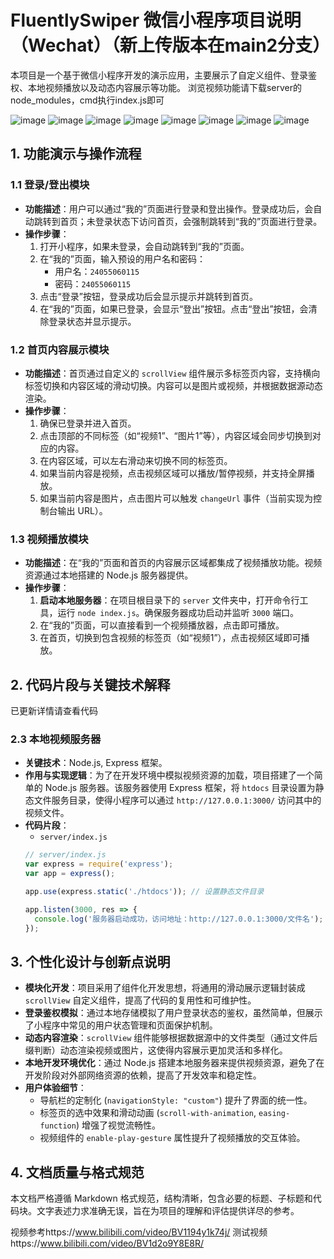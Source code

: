 # FluentlySwiper 微信小程序项目说明（Wechat）（新上传版本在main2分支）

本项目是一个基于微信小程序开发的演示应用，主要展示了自定义组件、登录鉴权、本地视频播放以及动态内容展示等功能。
浏览视频功能请下载server的node_modules，cmd执行index.js即可

![image](https://github.com/user-attachments/assets/7269ca3f-2c9d-41b8-81b4-6abe41115421)
![image](https://github.com/user-attachments/assets/f11b98c9-d451-4305-b670-7631322bed95)
![image](https://github.com/user-attachments/assets/6854cdc0-5401-418a-a5a9-61a936dbceb6)
![image](https://github.com/user-attachments/assets/25ba6f22-a5f6-4c6c-9ffa-d4e11ba1e215)
![image](https://github.com/user-attachments/assets/196c58e2-77e4-4e26-8b5f-fbb04a4afb90)
![image](https://github.com/user-attachments/assets/076df121-c484-4e84-a046-ae2127fc666f)
![image](https://github.com/user-attachments/assets/501ec56c-14f4-4725-a729-2c7d724ef694)
![image](https://github.com/user-attachments/assets/68383960-9de4-43fd-b2be-5cb3e7feb2d9)


## 1. 功能演示与操作流程

### 1.1 登录/登出模块

*   **功能描述**：用户可以通过“我的”页面进行登录和登出操作。登录成功后，会自动跳转到首页；未登录状态下访问首页，会强制跳转到“我的”页面进行登录。
*   **操作步骤**：
    1.  打开小程序，如果未登录，会自动跳转到“我的”页面。
    2.  在“我的”页面，输入预设的用户名和密码：
        *   用户名：`24055060115`
        *   密码：`24055060115`
    3.  点击“登录”按钮，登录成功后会显示提示并跳转到首页。
    4.  在“我的”页面，如果已登录，会显示“登出”按钮。点击“登出”按钮，会清除登录状态并显示提示。

### 1.2 首页内容展示模块

*   **功能描述**：首页通过自定义的 `scrollView` 组件展示多标签页内容，支持横向标签切换和内容区域的滑动切换。内容可以是图片或视频，并根据数据源动态渲染。
*   **操作步骤**：
    1.  确保已登录并进入首页。
    2.  点击顶部的不同标签（如“视频1”、“图片1”等），内容区域会同步切换到对应的内容。
    3.  在内容区域，可以左右滑动来切换不同的标签页。
    4.  如果当前内容是视频，点击视频区域可以播放/暂停视频，并支持全屏播放。
    5.  如果当前内容是图片，点击图片可以触发 `changeUrl` 事件（当前实现为控制台输出 URL）。

### 1.3 视频播放模块

*   **功能描述**：在“我的”页面和首页的内容展示区域都集成了视频播放功能。视频资源通过本地搭建的 Node.js 服务器提供。
*   **操作步骤**：
    1.  **启动本地服务器**：在项目根目录下的 `server` 文件夹中，打开命令行工具，运行 `node index.js`。确保服务器成功启动并监听 `3000` 端口。
    2.  在“我的”页面，可以直接看到一个视频播放器，点击即可播放。
    3.  在首页，切换到包含视频的标签页（如“视频1”），点击视频区域即可播放。

## 2. 代码片段与关键技术解释

已更新详情请查看代码

### 2.3 本地视频服务器

*   **关键技术**：Node.js, Express 框架。
*   **作用与实现逻辑**：为了在开发环境中模拟视频资源的加载，项目搭建了一个简单的 Node.js 服务器。该服务器使用 Express 框架，将 `htdocs` 目录设置为静态文件服务目录，使得小程序可以通过 `http://127.0.0.1:3000/` 访问其中的视频文件。
*   **代码片段**：
    *   `server/index.js`
    ```javascript
    // server/index.js
    var express = require('express');
    var app = express();

    app.use(express.static('./htdocs')); // 设置静态文件目录

    app.listen(3000, res => {
      console.log('服务器启动成功，访问地址：http://127.0.0.1:3000/文件名');
    });
    ```

## 3. 个性化设计与创新点说明

*   **模块化开发**：项目采用了组件化开发思想，将通用的滑动展示逻辑封装成 `scrollView` 自定义组件，提高了代码的复用性和可维护性。
*   **登录鉴权模拟**：通过本地存储模拟了用户登录状态的鉴权，虽然简单，但展示了小程序中常见的用户状态管理和页面保护机制。
*   **动态内容渲染**：`scrollView` 组件能够根据数据源中的文件类型（通过文件后缀判断）动态渲染视频或图片，这使得内容展示更加灵活和多样化。
*   **本地开发环境优化**：通过 Node.js 搭建本地服务器来提供视频资源，避免了在开发阶段对外部网络资源的依赖，提高了开发效率和稳定性。
*   **用户体验细节**：
    *   导航栏的定制化 (`navigationStyle: "custom"`) 提升了界面的统一性。
    *   标签页的选中效果和滑动动画 (`scroll-with-animation`, `easing-function`) 增强了视觉流畅性。
    *   视频组件的 `enable-play-gesture` 属性提升了视频播放的交互体验。

## 4. 文档质量与格式规范

本文档严格遵循 Markdown 格式规范，结构清晰，包含必要的标题、子标题和代码块。文字表述力求准确无误，旨在为项目的理解和评估提供详尽的参考。

视频参考https://www.bilibili.com/video/BV1194y1k74j/
测试视频https://www.bilibili.com/video/BV1d2o9Y8E8R/
